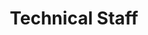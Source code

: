 ---
page_id: Technical Staff
layout: profiles
permalink: /technical-staff/
title: Technical Staff
description: 
nav: false
nav_order: 4


profiles:
  # if you want to include more than one profile, just replicate the following block
  - align: left
    image: tuwenqiang.jpg
    content: about_tu.md
    image_circular: false # crops the image to make it circular
    more_info: 

  - align: left
    image: shenchenhua.jpg
    content: about_shen.md
    image_circular: false # crops the image to make it circular
    more_info: 

---